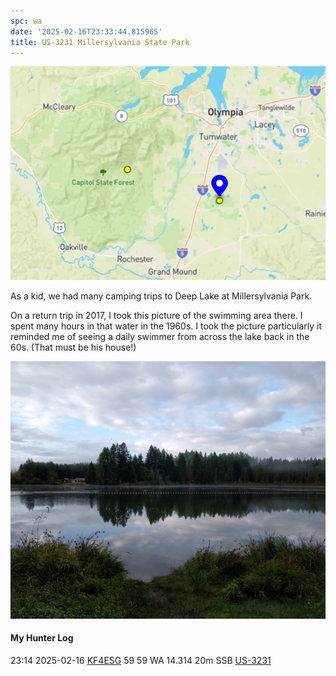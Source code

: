 ```yaml
---
spc: wa
date: '2025-02-16T23:33:44.815965'
title: US-3231 Millersylvania State Park
---
```


![pasted_image.png](/static/pasted_image_0174.png)

As a kid, we had many camping trips to Deep Lake at Millersylvania Park. 

On a return trip in 2017,  I took this picture of the swimming area there.  I spent many hours in that water in the 1960s.   I took the picture particularly it reminded me of seeing a daily swimmer from across the lake back in the 60s.  (That must be his house!)

![pasted_image002.png](/static/pasted_image002_0022.png)



#### My Hunter Log
23:14    2025-02-16    [KF4ESG](https://qrz.com/db/KF4ESG)    59    59    WA    14.314    20m    SSB    [US-3231](https://pota.app/#/park/US-3231)